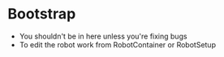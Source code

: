# Bootstrap
- You shouldn't be in here unless you're fixing bugs
- To edit the robot work from RobotContainer or RobotSetup